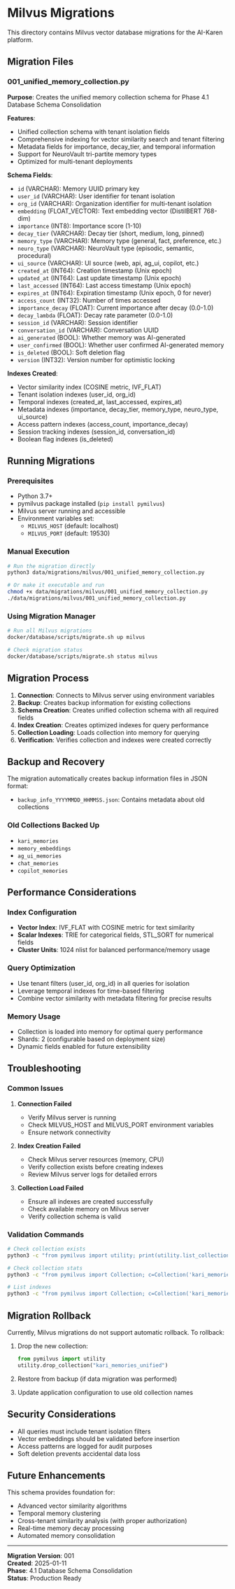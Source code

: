 # Milvus Migrations

This directory contains Milvus vector database migrations for the AI-Karen platform.

## Migration Files

### 001_unified_memory_collection.py
**Purpose**: Creates the unified memory collection schema for Phase 4.1 Database Schema Consolidation

**Features**:
- Unified collection schema with tenant isolation fields
- Comprehensive indexing for vector similarity search and tenant filtering
- Metadata fields for importance, decay_tier, and temporal information
- Support for NeuroVault tri-partite memory types
- Optimized for multi-tenant deployments

**Schema Fields**:
- `id` (VARCHAR): Memory UUID primary key
- `user_id` (VARCHAR): User identifier for tenant isolation
- `org_id` (VARCHAR): Organization identifier for multi-tenant isolation
- `embedding` (FLOAT_VECTOR): Text embedding vector (DistilBERT 768-dim)
- `importance` (INT8): Importance score (1-10)
- `decay_tier` (VARCHAR): Decay tier (short, medium, long, pinned)
- `memory_type` (VARCHAR): Memory type (general, fact, preference, etc.)
- `neuro_type` (VARCHAR): NeuroVault type (episodic, semantic, procedural)
- `ui_source` (VARCHAR): UI source (web, api, ag_ui, copilot, etc.)
- `created_at` (INT64): Creation timestamp (Unix epoch)
- `updated_at` (INT64): Last update timestamp (Unix epoch)
- `last_accessed` (INT64): Last access timestamp (Unix epoch)
- `expires_at` (INT64): Expiration timestamp (Unix epoch, 0 for never)
- `access_count` (INT32): Number of times accessed
- `importance_decay` (FLOAT): Current importance after decay (0.0-1.0)
- `decay_lambda` (FLOAT): Decay rate parameter (0.0-1.0)
- `session_id` (VARCHAR): Session identifier
- `conversation_id` (VARCHAR): Conversation UUID
- `ai_generated` (BOOL): Whether memory was AI-generated
- `user_confirmed` (BOOL): Whether user confirmed AI-generated memory
- `is_deleted` (BOOL): Soft deletion flag
- `version` (INT32): Version number for optimistic locking

**Indexes Created**:
- Vector similarity index (COSINE metric, IVF_FLAT)
- Tenant isolation indexes (user_id, org_id)
- Temporal indexes (created_at, last_accessed, expires_at)
- Metadata indexes (importance, decay_tier, memory_type, neuro_type, ui_source)
- Access pattern indexes (access_count, importance_decay)
- Session tracking indexes (session_id, conversation_id)
- Boolean flag indexes (is_deleted)

## Running Migrations

### Prerequisites
- Python 3.7+
- pymilvus package installed (`pip install pymilvus`)
- Milvus server running and accessible
- Environment variables set:
  - `MILVUS_HOST` (default: localhost)
  - `MILVUS_PORT` (default: 19530)

### Manual Execution
```bash
# Run the migration directly
python3 data/migrations/milvus/001_unified_memory_collection.py

# Or make it executable and run
chmod +x data/migrations/milvus/001_unified_memory_collection.py
./data/migrations/milvus/001_unified_memory_collection.py
```

### Using Migration Manager
```bash
# Run all Milvus migrations
docker/database/scripts/migrate.sh up milvus

# Check migration status
docker/database/scripts/migrate.sh status milvus
```

## Migration Process

1. **Connection**: Connects to Milvus server using environment variables
2. **Backup**: Creates backup information for existing collections
3. **Schema Creation**: Creates unified collection schema with all required fields
4. **Index Creation**: Creates optimized indexes for query performance
5. **Collection Loading**: Loads collection into memory for querying
6. **Verification**: Verifies collection and indexes were created correctly

## Backup and Recovery

The migration automatically creates backup information files in JSON format:
- `backup_info_YYYYMMDD_HHMMSS.json`: Contains metadata about old collections

### Old Collections Backed Up
- `kari_memories`
- `memory_embeddings`
- `ag_ui_memories`
- `chat_memories`
- `copilot_memories`

## Performance Considerations

### Index Configuration
- **Vector Index**: IVF_FLAT with COSINE metric for text similarity
- **Scalar Indexes**: TRIE for categorical fields, STL_SORT for numerical fields
- **Cluster Units**: 1024 nlist for balanced performance/memory usage

### Query Optimization
- Use tenant filters (user_id, org_id) in all queries for isolation
- Leverage temporal indexes for time-based filtering
- Combine vector similarity with metadata filtering for precise results

### Memory Usage
- Collection is loaded into memory for optimal query performance
- Shards: 2 (configurable based on deployment size)
- Dynamic fields enabled for future extensibility

## Troubleshooting

### Common Issues

1. **Connection Failed**
   - Verify Milvus server is running
   - Check MILVUS_HOST and MILVUS_PORT environment variables
   - Ensure network connectivity

2. **Index Creation Failed**
   - Check Milvus server resources (memory, CPU)
   - Verify collection exists before creating indexes
   - Review Milvus server logs for detailed errors

3. **Collection Load Failed**
   - Ensure all indexes are created successfully
   - Check available memory on Milvus server
   - Verify collection schema is valid

### Validation Commands
```bash
# Check collection exists
python3 -c "from pymilvus import utility; print(utility.list_collections())"

# Check collection stats
python3 -c "from pymilvus import Collection; c=Collection('kari_memories_unified'); print(f'Entities: {c.num_entities}')"

# List indexes
python3 -c "from pymilvus import Collection; c=Collection('kari_memories_unified'); print([i.field_name for i in c.indexes])"
```

## Migration Rollback

Currently, Milvus migrations do not support automatic rollback. To rollback:

1. Drop the new collection:
   ```python
   from pymilvus import utility
   utility.drop_collection("kari_memories_unified")
   ```

2. Restore from backup (if data migration was performed)
3. Update application configuration to use old collection names

## Security Considerations

- All queries must include tenant isolation filters
- Vector embeddings should be validated before insertion
- Access patterns are logged for audit purposes
- Soft deletion prevents accidental data loss

## Future Enhancements

This schema provides foundation for:
- Advanced vector similarity algorithms
- Temporal memory clustering
- Cross-tenant similarity analysis (with proper authorization)
- Real-time memory decay processing
- Automated memory consolidation

---
**Migration Version**: 001  
**Created**: 2025-01-11  
**Phase**: 4.1 Database Schema Consolidation  
**Status**: Production Ready